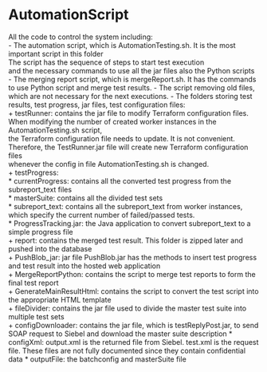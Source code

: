 # AutomationScript
All the code to control the system including:  
    - The automation script, which is AutomationTesting.sh. It is the most important script in this folder  
      The script has the sequence of steps to start test execution  
      and the necessary commands to use all the jar files  also the Python scripts
    - The merging report script, which is mergeReport.sh. It has the commands to use Python script and merge test results.
    - The script removing old files, which are not necessary for the next executions.
    - The folders storing test results, test progress, jar files, test configuration files:  
        + testRunner: contains the jar file to modify Terraform configuration files.  
                      When modifying the number of created worker instances in the AutomationTesting.sh script,  
                      the Terraform configuration file needs to update. It is not convenient.  
                      Therefore, the TestRunner.jar file will create new Terraform configuration files  
                      whenever the config in file AutomationTesting.sh is changed.  
        + testProgress:  
            * currentProgress: contains all the converted test progress from the subreport_text files  
            * masterSuite: contains all the divided test sets  
            * subreport_text: contains all the subreport_text from worker instances, which specify the current number of failed/passed tests.  
            * ProgressTracking.jar: the Java application to convert subreport_text to a simple progress file  
        + report: contains the merged test result. This folder is zipped later and pushed into the database  
        + PushBlob_jar: jar file PushBlob.jar has the methods to insert test progress and test result into the hosted web application  
        + MergeReportPython: contains the script to merge test reports to form the final test report  
        + GenerateMainResultHtml: contains the script to convert the test script into the appropriate HTML template  
        + fileDivider: contains the jar file used to divide the master test suite into multiple test sets  
        + configDownloader: contains the jar file, which is testReplyPost.jar, to send SOAP request to Siebel and download the master suite description
            * configXml: output.xml is the returned file from Siebel. test.xml is the request file. 
                         These files are not fully documented since they contain confidential data
            * outputFile: the batchconfig and masterSuite file